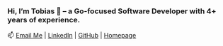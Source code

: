 ### Hi, I’m Tobias 👋 – a **Go-focused Software Developer** with 4+ years of experience.

📫 [Email Me](mailto:gleiter.tobias@gmail.com) | [LinkedIn](https://www.linkedin.com/in/tobiasgleiter/) | [GitHub](https://github.com/tobiasgleiter) | [Homepage](https://tobiasgleiter.de)
